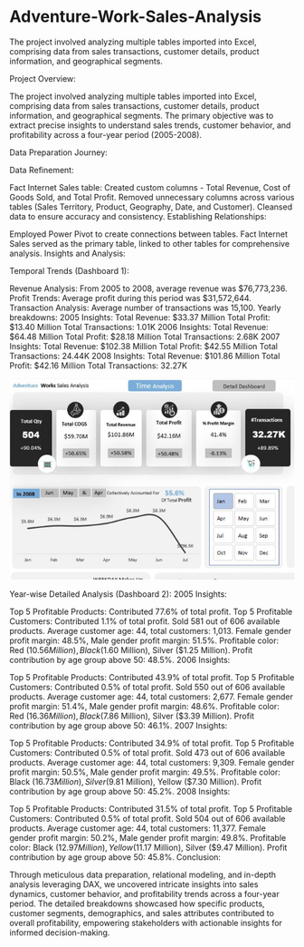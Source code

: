 # Adventure-Work-Sales-Analysis
The project involved analyzing multiple tables imported into Excel, comprising data from sales transactions, customer details, product information, and geographical segments.


Project Overview:

The project involved analyzing multiple tables imported into Excel, comprising data from sales transactions, customer details, product information, and geographical segments. The primary objective was to extract precise insights to understand sales trends, customer behavior, and profitability across a four-year period (2005-2008).

Data Preparation Journey:

Data Refinement:

Fact Internet Sales table: Created custom columns - Total Revenue, Cost of Goods Sold, and Total Profit.
Removed unnecessary columns across various tables (Sales Territory, Product, Geography, Date, and Customer).
Cleansed data to ensure accuracy and consistency.
Establishing Relationships:

Employed Power Pivot to create connections between tables.
Fact Internet Sales served as the primary table, linked to other tables for comprehensive analysis.
Insights and Analysis:

Temporal Trends (Dashboard 1):

Revenue Analysis: From 2005 to 2008, average revenue was $76,773,236.
Profit Trends: Average profit during this period was $31,572,644.
Transaction Analysis: Average number of transactions was 15,100.
Yearly breakdowns:
2005 Insights:
Total Revenue: $33.37 Million
Total Profit: $13.40 Million
Total Transactions: 1.01K
2006 Insights:
Total Revenue: $64.48 Million
Total Profit: $28.18 Million
Total Transactions: 2.68K
2007 Insights:
Total Revenue: $102.38 Million
Total Profit: $42.55 Million
Total Transactions: 24.44K
2008 Insights:
Total Revenue: $101.86 Million
Total Profit: $42.16 Million
Total Transactions: 32.27K


![](./Adventure-Work.JPG)


Year-wise Detailed Analysis (Dashboard 2):
2005 Insights:

Top 5 Profitable Products: Contributed 77.6% of total profit.
Top 5 Profitable Customers: Contributed 1.1% of total profit.
Sold 581 out of 606 available products.
Average customer age: 44, total customers: 1,013.
Female gender profit margin: 48.5%, Male gender profit margin: 51.5%.
Profitable color: Red ($10.56 Million), Black ($1.60 Million), Silver ($1.25 Million).
Profit contribution by age group above 50: 48.5%.
2006 Insights:

Top 5 Profitable Products: Contributed 43.9% of total profit.
Top 5 Profitable Customers: Contributed 0.5% of total profit.
Sold 550 out of 606 available products.
Average customer age: 44, total customers: 2,677.
Female gender profit margin: 51.4%, Male gender profit margin: 48.6%.
Profitable color: Red ($16.36 Million), Black ($7.86 Million), Silver ($3.39 Million).
Profit contribution by age group above 50: 46.1%.
2007 Insights:

Top 5 Profitable Products: Contributed 34.9% of total profit.
Top 5 Profitable Customers: Contributed 0.5% of total profit.
Sold 473 out of 606 available products.
Average customer age: 44, total customers: 9,309.
Female gender profit margin: 50.5%, Male gender profit margin: 49.5%.
Profitable color: Black ($16.73 Million), Silver ($9.81 Million), Yellow ($7.30 Million).
Profit contribution by age group above 50: 45.2%.
2008 Insights:

Top 5 Profitable Products: Contributed 31.5% of total profit.
Top 5 Profitable Customers: Contributed 0.5% of total profit.
Sold 504 out of 606 available products.
Average customer age: 44, total customers: 11,377.
Female gender profit margin: 50.2%, Male gender profit margin: 49.8%.
Profitable color: Black ($12.97 Million), Yellow ($11.17 Million), Silver ($9.47 Million).
Profit contribution by age group above 50: 45.8%.
Conclusion:

Through meticulous data preparation, relational modeling, and in-depth analysis leveraging DAX, we uncovered intricate insights into sales dynamics, customer behavior, and profitability trends across a four-year period. The detailed breakdowns showcased how specific products, customer segments, demographics, and sales attributes contributed to overall profitability, empowering stakeholders with actionable insights for informed decision-making.
